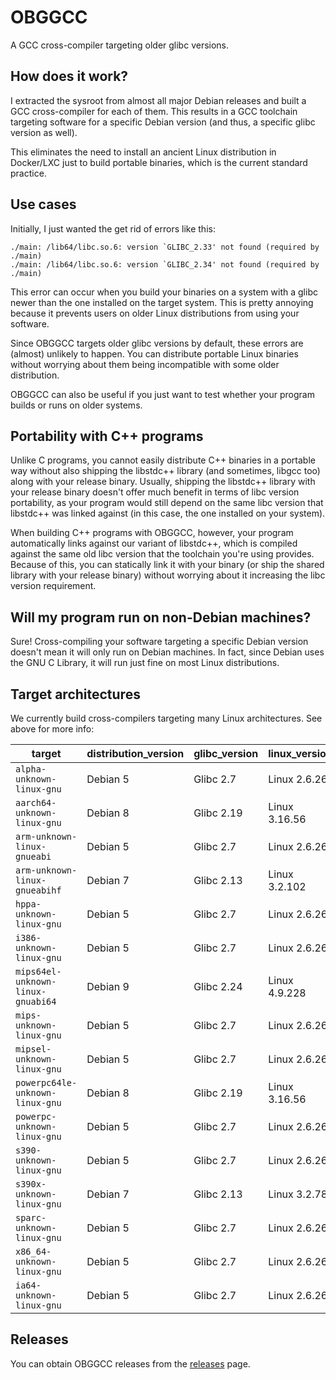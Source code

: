 # OBGGCC

A GCC cross-compiler targeting older glibc versions.

## How does it work?

I extracted the sysroot from almost all major Debian releases and built a GCC cross-compiler for each of them. This results in a GCC toolchain targeting software for a specific Debian version (and thus, a specific glibc version as well).

This eliminates the need to install an ancient Linux distribution in Docker/LXC just to build portable binaries, which is the current standard practice.

## Use cases

Initially, I just wanted the get rid of errors like this:

```
./main: /lib64/libc.so.6: version `GLIBC_2.33' not found (required by ./main)
./main: /lib64/libc.so.6: version `GLIBC_2.34' not found (required by ./main)
```

This error can occur when you build your binaries on a system with a glibc newer than the one installed on the target system. This is pretty annoying because it prevents users on older Linux distributions from using your software.

Since OBGGCC targets older glibc versions by default, these errors are (almost) unlikely to happen. You can distribute portable Linux binaries without worrying about them being incompatible with some older distribution.

OBGGCC can also be useful if you just want to test whether your program builds or runs on older systems.

## Portability with C++ programs

Unlike C programs, you cannot easily distribute C++ binaries in a portable way without also shipping the libstdc++ library (and sometimes, libgcc too) along with your release binary. Usually, shipping the libstdc++ library with your release binary doesn't offer much benefit in terms of libc version portability, as your program would still depend on the same libc version that libstdc++ was linked against (in this case, the one installed on your system).

When building C++ programs with OBGGCC, however, your program automatically links against our variant of libstdc++, which is compiled against the same old libc version that the toolchain you're using provides. Because of this, you can statically link it with your binary (or ship the shared library with your release binary) without worrying about it increasing the libc version requirement.

## Will my program run on non-Debian machines?

Sure! Cross-compiling your software targeting a specific Debian version doesn't mean it will only run on Debian machines. In fact, since Debian uses the GNU C Library, it will run just fine on most Linux distributions.

## Target architectures

We currently build cross-compilers targeting many Linux architectures. See above for more info:

|         target         |  distribution_version  |     glibc_version     |     linux_version     | 
| ---------------------- | ------------------------------- | -------------------------- | ------------------------- |
| `alpha-unknown-linux-gnu` | Debian 5 | Glibc 2.7 | Linux 2.6.26 |
| `aarch64-unknown-linux-gnu` | Debian 8 | Glibc 2.19 | Linux 3.16.56 |
| `arm-unknown-linux-gnueabi` | Debian 5 | Glibc 2.7 | Linux 2.6.26 |
| `arm-unknown-linux-gnueabihf` | Debian 7 | Glibc 2.13 | Linux 3.2.102 |
| `hppa-unknown-linux-gnu` | Debian 5 | Glibc 2.7 | Linux 2.6.26 |
| `i386-unknown-linux-gnu` | Debian 5 | Glibc 2.7 | Linux 2.6.26 |
| `mips64el-unknown-linux-gnuabi64` | Debian 9 | Glibc 2.24 | Linux 4.9.228 |
| `mips-unknown-linux-gnu` | Debian 5 | Glibc 2.7 | Linux 2.6.26 |
| `mipsel-unknown-linux-gnu` | Debian 5 | Glibc 2.7 | Linux 2.6.26 |
| `powerpc64le-unknown-linux-gnu` | Debian 8 | Glibc 2.19 | Linux 3.16.56 |
| `powerpc-unknown-linux-gnu` | Debian 5 | Glibc 2.7 | Linux 2.6.26 |
| `s390-unknown-linux-gnu` | Debian 5 | Glibc 2.7 | Linux 2.6.26 |
| `s390x-unknown-linux-gnu` | Debian 7 | Glibc 2.13 | Linux 3.2.78 |
| `sparc-unknown-linux-gnu` | Debian 5 | Glibc 2.7 | Linux 2.6.26 |
| `x86_64-unknown-linux-gnu` | Debian 5 | Glibc 2.7 | Linux 2.6.26 |
| `ia64-unknown-linux-gnu` | Debian 5 | Glibc 2.7 | Linux 2.6.26 |

## Releases

You can obtain OBGGCC releases from the  [releases](https://github.com/AmanoTeam/obggcc/releases) page.
